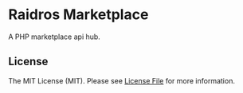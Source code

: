 # Raidros Marketplace

A PHP marketplace api hub.

## License

The MIT License (MIT). Please see [License File](LICENSE.md) for more information.
